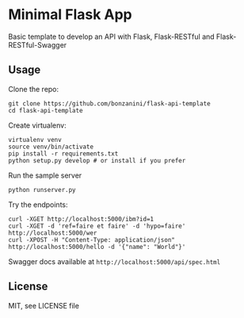 Minimal Flask App
=================

Basic template to develop an API with Flask, Flask-RESTful and
Flask-RESTful-Swagger

Usage
-----

Clone the repo:

    git clone https://github.com/bonzanini/flask-api-template
    cd flask-api-template

Create virtualenv:

    virtualenv venv
    source venv/bin/activate
    pip install -r requirements.txt
    python setup.py develop # or install if you prefer

Run the sample server

    python runserver.py

Try the endpoints:

    curl -XGET http://localhost:5000/ibm?id=1
    curl -XGET -d 'ref=faire et faire' -d 'hypo=faire' http://localhost:5000/wer
    curl -XPOST -H "Content-Type: application/json" http://localhost:5000/hello -d '{"name": "World"}'

Swagger docs available at `http://localhost:5000/api/spec.html`


License
-------

MIT, see LICENSE file

